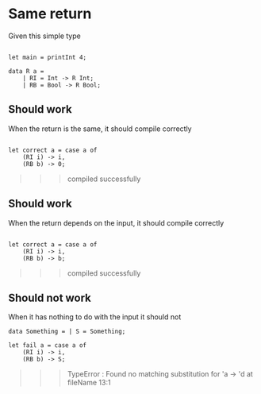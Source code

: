 # Same return

Given this simple type 
```

let main = printInt 4;

data R a = 
    | RI = Int -> R Int;
    | RB = Bool -> R Bool;

```

## Should work

When the return is the same, it should compile correctly
```

let correct a = case a of
    (RI i) -> i,
    (RB b) -> 0;

```
>>>compiled successfully

## Should work

When the return depends on the input, it should compile correctly
```

let correct a = case a of
    (RI i) -> i,
    (RB b) -> b;

```
>>>compiled successfully

## Should not work

When it has nothing to do with the input it should not
```
data Something = | S = Something;

let fail a = case a of
    (RI i) -> i,
    (RB b) -> S;
```
>>>TypeError : Found no matching substitution for 'a -> 'd at fileName 13:1
